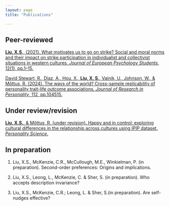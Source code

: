 ```yaml
---
layout: page
title: "Publications"

---
```


## Peer-reviewed
[**Liu, X.S**., (2021). What motivates us to go on strike? Social and moral norms and their impact on strike participation in individualist and collectivist situations in western cultures. _Journal of European Psychology Students_, 12(1), pp.1–15.](http://doi.org/10.5334/jeps.507)

[David Stewart, R., Diaz, A., Hou, X., **Liu, X. S.**, Vainik, U., Johnson, W., & Mõttus, R. (2024). The ways of the world? Cross-sample replicability of personality trait-life outcome associations. _Journal of Research in Personality_, 112, pp.104515.](https://doi.org/10.1016/j.jrp.2024.104515)

## Under review/revision
[**Liu, X.S.**, & Mõttus, R. (under revision). Happy and in control: exploring cultural differences in the relationship across cultures using IPIP dataset. _Personality Science_. ](https://psyarxiv.com/c7wsd/)

## In preparation
1.	Liu, X.S., McKenzie, C.R., McCullough, M.E., Winkielman, P. (in preparation). Second-order preferences: Origins and implications. 

2.	Liu, X.S., Leong, L., McKenzie, C. & Sher, S. (in preparation). Who accepts description invariance?	

3.	Liu, X.S., McKenzie, C.R.; Leong, L. & Sher, S.(in preparation). Are self-nudges effective?
